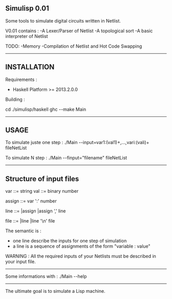 Simulisp 0.01
--------------
Some tools to simulate digital circuits written in Netlist.

V0.01 contains : 
-A Lexer/Parser of Netlist
-A topological sort
-A basic interpreter of Netlist

TODO:
-Memory
-Compilation of Netlist and Hot Code Swapping


-------------
INSTALLATION
-------------

Requirements :
- Haskell Platform >= 2013.2.0.0

Building : 

cd ./simulisp/haskell
ghc --make Main

------------
USAGE
------------

To simulate juste one step :
./Main --input=var1:(val1)+,...,vari:(vali)+ fileNetList


To simulate N step :
./Main --finput="filename" fileNetList

------------
Structure of input files
------------
var ::= string
val ::= binary number

assign ::= var ':' number

line ::=  |assign
          |assign ',' line 

file ::= |line
         |line '\n' file

The semantic is : 
  - one line describe the inputs for one step of simulation
  - a line is a sequence of assignments of the form "variable : value"

WARNING : All the required inputs of your Netlists must be described in
your input file.


----------------------
Some informations with :
./Main --help

-------------
The ultimate goal is to simulate a Lisp machine.
